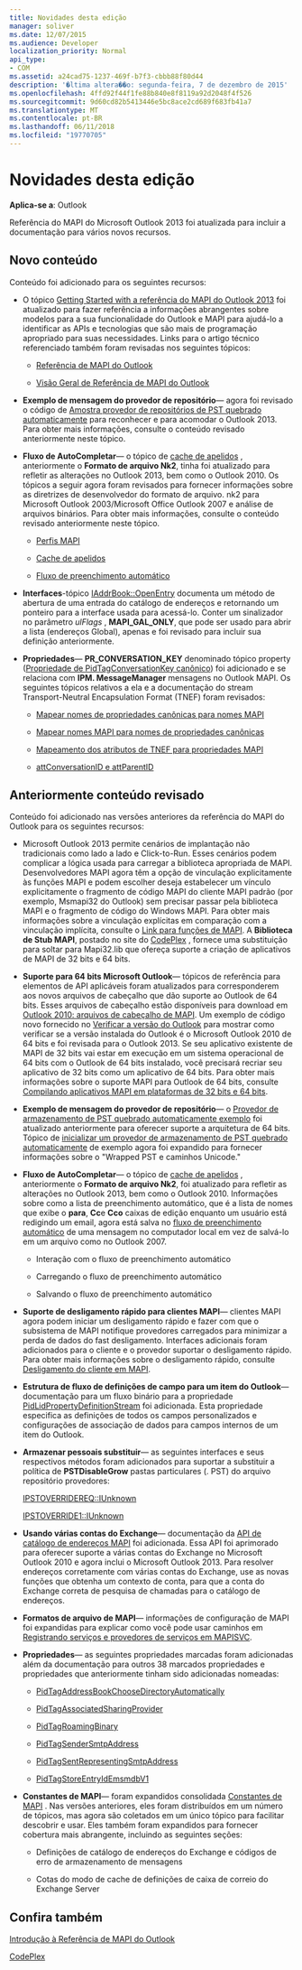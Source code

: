 ```yaml
---
title: Novidades desta edição
manager: soliver
ms.date: 12/07/2015
ms.audience: Developer
localization_priority: Normal
api_type:
- COM
ms.assetid: a24cad75-1237-469f-b7f3-cbbb88f80d44
description: '�ltima altera��o: segunda-feira, 7 de dezembro de 2015'
ms.openlocfilehash: 4ffd92f44f1fe88b840e8f8119a92d2048f4f526
ms.sourcegitcommit: 9d60cd82b5413446e5bc8ace2cd689f683fb41a7
ms.translationtype: MT
ms.contentlocale: pt-BR
ms.lasthandoff: 06/11/2018
ms.locfileid: "19770705"
---
```

# <a name="whats-new-in-this-edition"></a>Novidades desta edição

 
  
**Aplica-se a**: Outlook 
  
Referência do MAPI do Microsoft Outlook 2013 foi atualizada para incluir a documentação para vários novos recursos. 
  
## <a name="new-content"></a>Novo conteúdo

Conteúdo foi adicionado para os seguintes recursos:
  
- O tópico [Getting Started with a referência do MAPI do Outlook 2013](getting-started-with-the-outlook-mapi-reference.md) foi atualizado para fazer referência a informações abrangentes sobre modelos para a sua funcionalidade do Outlook e MAPI para ajudá-lo a identificar as APIs e tecnologias que são mais de programação apropriado para suas necessidades. Links para o artigo técnico referenciado também foram revisadas nos seguintes tópicos: 
    
  - [Referência de MAPI do Outlook](outlook-mapi-reference.md)
    
  - [Visão Geral de Referência de MAPI do Outlook](outlook-mapi-reference-overview.md)
    
- **Exemplo de mensagem do provedor de repositório**— agora foi revisado o código de [Amostra provedor de repositórios de PST quebrado automaticamente](message-store-provider-sample.md) para reconhecer e para acomodar o Outlook 2013. Para obter mais informações, consulte o conteúdo revisado anteriormente neste tópico. 
    
- **Fluxo de AutoCompletar**— o tópico de [cache de apelidos](nickname-cache.md) , anteriormente o **Formato de arquivo Nk2**, tinha foi atualizado para refletir as alterações no Outlook 2013, bem como o Outlook 2010. Os tópicos a seguir agora foram revisados para fornecer informações sobre as diretrizes de desenvolvedor do formato de arquivo. nk2 para Microsoft Outlook 2003/Microsoft Office Outlook 2007 e análise de arquivos binários. Para obter mais informações, consulte o conteúdo revisado anteriormente neste tópico.
    
  - [Perfis MAPI](mapi-profiles.md)
    
  - [Cache de apelidos](nickname-cache.md)
    
  - [Fluxo de preenchimento automático](autocomplete-stream.md)
    
- **Interfaces**-tópico [IAddrBook::OpenEntry](iaddrbook-openentry.md) documenta um método de abertura de uma entrada do catálogo de endereços e retornando um ponteiro para a interface usada para acessá-lo. Conter um sinalizador no parâmetro *ulFlags* , **MAPI_GAL_ONLY**, que pode ser usado para abrir a lista (endereços Global), apenas e foi revisado para incluir sua definição anteriormente.
    
- **Propriedades**— **PR_CONVERSATION_KEY** denominado tópico property ([Propriedade de PidTagConversationKey canônico](pidtagconversationkey-canonical-property.md)) foi adicionado e se relaciona com **IPM. MessageManager** mensagens no Outlook MAPI. Os seguintes tópicos relativos a ela e a documentação do stream Transport-Neutral Encapsulation Format (TNEF) foram revisados: 
    
  - [Mapear nomes de propriedades canônicas para nomes MAPI](mapping-canonical-property-names-to-mapi-names.md)
    
  - [Mapear nomes MAPI para nomes de propriedades canônicas](mapping-mapi-names-to-canonical-property-names.md)
    
  - [Mapeamento dos atributos de TNEF para propriedades MAPI](mapping-of-tnef-attributes-to-mapi-properties.md)
    
  - [attConversationID e attParentID](attconversationid-and-attparentid.md)
    
## <a name="previously-revised-content"></a>Anteriormente conteúdo revisado

Conteúdo foi adicionado nas versões anteriores da referência do MAPI do Outlook para os seguintes recursos:
  
- Microsoft Outlook 2013 permite cenários de implantação não tradicionais como lado a lado e Click-to-Run. Esses cenários podem complicar a lógica usada para carregar a biblioteca apropriada de MAPI. Desenvolvedores MAPI agora têm a opção de vinculação explicitamente às funções MAPI e podem escolher deseja estabelecer um vínculo explicitamente o fragmento de código MAPI do cliente MAPI padrão (por exemplo, Msmapi32 do Outlook) sem precisar passar pela biblioteca MAPI e o fragmento de código do Windows MAPI. Para obter mais informações sobre a vinculação explícitas em comparação com a vinculação implícita, consulte o [Link para funções de MAPI](how-to-link-to-mapi-functions.md). A **Biblioteca de Stub MAPI**, postado no site do [CodePlex](http://mapistublibrary.codeplex.com/) , fornece uma substituição para soltar para Mapi32.lib que ofereça suporte a criação de aplicativos de MAPI de 32 bits e 64 bits. 
    
- **Suporte para 64 bits Microsoft Outlook**— tópicos de referência para elementos de API aplicáveis foram atualizados para corresponderem aos novos arquivos de cabeçalho que dão suporte ao Outlook de 64 bits. Esses arquivos de cabeçalho estão disponíveis para download em [Outlook 2010: arquivos de cabeçalho de MAPI](http://www.microsoft.com/downloads/details.aspx?FamilyID=f8d01fc8-f7b5-4228-baa3-817488a66db1). Um exemplo de código novo fornecido no [Verificar a versão do Outlook](how-to-check-the-version-of-outlook.md) para mostrar como verificar se a versão instalada do Outlook é o Microsoft Outlook 2010 de 64 bits e foi revisada para o Outlook 2013. Se seu aplicativo existente de MAPI de 32 bits vai estar em execução em um sistema operacional de 64 bits com o Outlook de 64 bits instalado, você precisará recriar seu aplicativo de 32 bits como um aplicativo de 64 bits. Para obter mais informações sobre o suporte MAPI para Outlook de 64 bits, consulte [Compilando aplicativos MAPI em plataformas de 32 bits e 64 bits](building-mapi-applications-on-32-bit-and-64-bit-platforms.md).
    
- **Exemplo de mensagem do provedor de repositório**— o [Provedor de armazenamento de PST quebrado automaticamente exemplo](message-store-provider-sample.md) foi atualizado anteriormente para oferecer suporte a arquitetura de 64 bits. Tópico de [inicializar um provedor de armazenamento de PST quebrado automaticamente](initializing-a-wrapped-pst-store-provider.md) de exemplo agora foi expandido para fornecer informações sobre o "Wrapped PST e caminhos Unicode." 
    
- **Fluxo de AutoCompletar**— o tópico de [cache de apelidos](nickname-cache.md) , anteriormente o **Formato de arquivo Nk2**, foi atualizado para refletir as alterações no Outlook 2013, bem como o Outlook 2010. Informações sobre como a lista de preenchimento automático, que é a lista de nomes que exibe o **para**, **Cc**e **Cco** caixas de edição enquanto um usuário está redigindo um email, agora está salva no [fluxo de preenchimento automático](autocomplete-stream.md) de uma mensagem no computador local em vez de salvá-lo em um arquivo como no Outlook 2007. 
    
  - Interação com o fluxo de preenchimento automático
    
  - Carregando o fluxo de preenchimento automático
    
  - Salvando o fluxo de preenchimento automático
    
- **Suporte de desligamento rápido para clientes MAPI**— clientes MAPI agora podem iniciar um desligamento rápido e fazer com que o subsistema de MAPI notifique provedores carregados para minimizar a perda de dados do fast desligamento. Interfaces adicionais foram adicionados para o cliente e o provedor suportar o desligamento rápido. Para obter mais informações sobre o desligamento rápido, consulte [Desligamento do cliente em MAPI](client-shutdown-in-mapi.md).
    
- **Estrutura de fluxo de definições de campo para um item do Outlook**— documentação para um fluxo binário para a propriedade [PidLidPropertyDefinitionStream](pidlidpropertydefinitionstream-canonical-property.md) foi adicionada. Esta propriedade especifica as definições de todos os campos personalizados e configurações de associação de dados para campos internos de um item do Outlook. 
    
- **Armazenar pessoais substituir**— as seguintes interfaces e seus respectivos métodos foram adicionados para suportar a substituir a política de **PSTDisableGrow** pastas particulares (. PST) do arquivo repositório provedores: 
    
    [IPSTOVERRIDEREQ::IUnknown](ipstoverridereqiunknown.md)
    
    [IPSTOVERRIDE1::IUnknown](ipstoverride1iunknown.md)
    
- **Usando várias contas do Exchange**— documentação da [API de catálogo de endereços MAPI](using-multiple-exchange-accounts.md) foi adicionada. Essa API foi aprimorado para oferecer suporte a várias contas do Exchange no Microsoft Outlook 2010 e agora inclui o Microsoft Outlook 2013. Para resolver endereços corretamente com várias contas do Exchange, use as novas funções que obtenha um contexto de conta, para que a conta do Exchange correta de pesquisa de chamadas para o catálogo de endereços. 
    
- **Formatos de arquivo de MAPI**— informações de configuração de MAPI foi expandidas para explicar como você pode usar caminhos em [Registrando serviços e provedores de serviços em MAPISVC](registering-services-and-service-providers-in-mapisvc-inf.md).
    
- **Propriedades**— as seguintes propriedades marcadas foram adicionadas além da documentação para outros 38 marcados propriedades e propriedades que anteriormente tinham sido adicionadas nomeadas:
    
  - [PidTagAddressBookChooseDirectoryAutomatically](pidtagaddressbookchoosedirectoryautomatically-canonical-property.md)
    
  - [PidTagAssociatedSharingProvider](pidtagassociatedsharingprovider-canonical-property.md)
    
  - [PidTagRoamingBinary](pidtagroamingbinary-canonical-property.md)
    
  - [PidTagSenderSmtpAddress](pidtagsendersmtpaddress-canonical-property.md)
    
  - [PidTagSentRepresentingSmtpAddress](pidtagsentrepresentingsmtpaddress-canonical-property.md)
    
  - [PidTagStoreEntryIdEmsmdbV1](pidtagstoreentryidemsmdbv1-canonical-property.md)
    
- **Constantes de MAPI**— foram expandidos consolidada [Constantes de MAPI](mapi-constants.md) . Nas versões anteriores, eles foram distribuídos em um número de tópicos, mas agora são coletados em um único tópico para facilitar descobrir e usar. Eles também foram expandidos para fornecer cobertura mais abrangente, incluindo as seguintes seções: 
    
  - Definições de catálogo de endereços do Exchange e códigos de erro de armazenamento de mensagens
    
  - Cotas do modo de cache de definições de caixa de correio do Exchange Server
    
## <a name="see-also"></a>Confira também



[Introdução à Referência de MAPI do Outlook](getting-started-with-the-outlook-mapi-reference.md)
  
[CodePlex](http://mapistublibrary.codeplex.com/)

